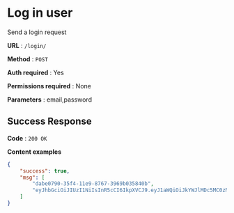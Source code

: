 # Log in user

Send a login request

**URL** : `/login/`

**Method** : `POST`

**Auth required** : Yes

**Permissions required** : None

**Parameters** : email,password

## Success Response

**Code** : `200 OK`

**Content examples**


```json
{
    "success": true,
    "msg": [
        "dabe0790-35f4-11e9-8767-3969b035840b",
        "eyJhbGciOiJIUzI1NiIsInR5cCI6IkpXVCJ9.eyJ1aWQiOiJkYWJlMDc5MC0zNWY0LTExZTktODc2Ny0zOTY5YjAzNTg0MGIiLCJpYXQiOjE1NTA3NjY4NDcsImV4cCI6MTU1MDc4NDg0N30.zhM_96m0UdI3Tztax3mLQbhEnJnURS4ZI5S_h6FDEz0"
    ]
}
```
